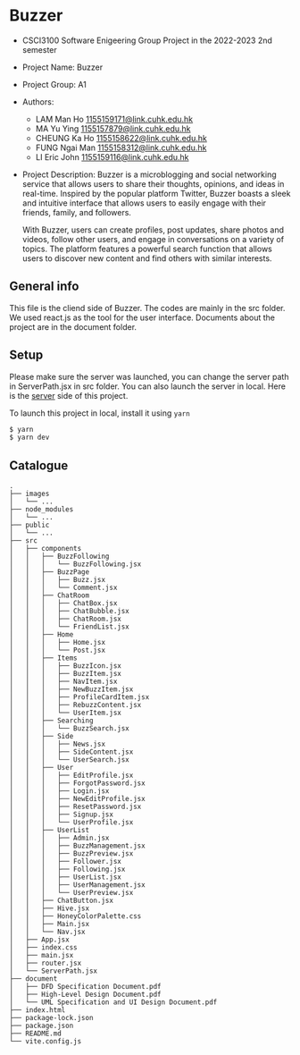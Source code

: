 # Buzzer
- CSCI3100 Software Enigeering Group Project in the 2022-2023 2nd semester
- Project Name: Buzzer
- Project Group: A1
- Authors:
    - LAM Man Ho <1155159171@link.cuhk.edu.hk>
    - MA Yu Ying <1155157879@link.cuhk.edu.hk>
    - CHEUNG Ka Ho <1155158622@link.cuhk.edu.hk>
    - FUNG Ngai Man <1155158312@link.cuhk.edu.hk>
    - LI Eric John <1155159116@link.cuhk.edu.hk>
- Project Description: 
    Buzzer is a microblogging and social networking service that allows users to share their thoughts, opinions, and ideas in real-time. Inspired by the popular platform Twitter, Buzzer boasts a sleek and intuitive interface that allows users to easily engage with their friends, family, and followers.

    With Buzzer, users can create profiles, post updates, share photos and videos, follow other users, and engage in conversations on a variety of topics. The platform features a powerful search function that allows users to discover new content and find others with similar interests.


## General info
This file is the cliend side of Buzzer. The codes are mainly in the src folder. We used react.js as the tool for the user interface. Documents about the project are in the document folder. 

## Setup
Please make sure the server was launched, you can change the server path in ServerPath.jsx in src folder. You can also launch the server in local. Here is the [server](https://github.com/DonaldLamNL/buzzer/tree/server) side of this project.

To launch this project in local, install it using `yarn`
```bash
$ yarn
$ yarn dev
```

## Catalogue
```
.
├── images
│   └── ...
├── node_modules
│   └── ...
├── public
│   └── ...
├── src
│   ├── components
│   │   ├── BuzzFollowing
│   │   │   └── BuzzFollowing.jsx
│   │   ├── BuzzPage
│   │   │   ├── Buzz.jsx
│   │   │   └── Comment.jsx
│   │   ├── ChatRoom
│   │   │   ├── ChatBox.jsx
│   │   │   ├── ChatBubble.jsx
│   │   │   ├── ChatRoom.jsx
│   │   │   └── FriendList.jsx
│   │   ├── Home
│   │   │   ├── Home.jsx
│   │   │   └── Post.jsx
│   │   ├── Items
│   │   │   ├── BuzzIcon.jsx
│   │   │   ├── BuzzItem.jsx
│   │   │   ├── NavItem.jsx
│   │   │   ├── NewBuzzItem.jsx
│   │   │   ├── ProfileCardItem.jsx
│   │   │   ├── RebuzzContent.jsx
│   │   │   └── UserItem.jsx
│   │   ├── Searching
│   │   │   └── BuzzSearch.jsx
│   │   ├── Side
│   │   │   ├── News.jsx
│   │   │   ├── SideContent.jsx
│   │   │   └── UserSearch.jsx
│   │   ├── User
│   │   │   ├── EditProfile.jsx
│   │   │   ├── ForgotPassword.jsx
│   │   │   ├── Login.jsx
│   │   │   ├── NewEditProfile.jsx
│   │   │   ├── ResetPassword.jsx
│   │   │   ├── Signup.jsx
│   │   │   └── UserProfile.jsx
│   │   ├── UserList
│   │   │   ├── Admin.jsx
│   │   │   ├── BuzzManagement.jsx
│   │   │   ├── BuzzPreview.jsx
│   │   │   ├── Follower.jsx
│   │   │   ├── Following.jsx
│   │   │   ├── UserList.jsx
│   │   │   ├── UserManagement.jsx
│   │   │   └── UserPreview.jsx
│   │   ├── ChatButton.jsx
│   │   ├── Hive.jsx
│   │   ├── HoneyColorPalette.css
│   │   ├── Main.jsx
│   │   └── Nav.jsx
│   ├── App.jsx
│   ├── index.css
│   ├── main.jsx
│   ├── router.jsx
│   └── ServerPath.jsx
├── document
│   ├── DFD Specification Document.pdf
│   ├── High-Level Design Document.pdf
│   └── UML Specification and UI Design Document.pdf
├── index.html
├── package-lock.json
├── package.json
├── README.md
└── vite.config.js
```